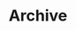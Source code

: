 ---
title: "Archive"
layout: "archives"
url: "/archives"
description: "Here you can see all posts"
summary: "archives"
---